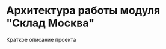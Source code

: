 # Архитектура работы модуля "Склад Москва"
Краткое описание проекта
>
<!--stackedit_data:
eyJoaXN0b3J5IjpbLTg2Mzk1NDAxNSwtMjA4ODc0NjYxMiwtMT
IzNDk2MzU3NCwxMjEyNzgyNjMwLDQ5NDEzOTkzOCwzMTczNDY1
MTgsLTg5MDk1Njg0OSwtODA0NDM3NTE3LC0zNTQzMTIyNDQsLT
IwODg3NDY2MTIsLTE4MTEzMDgyMl19
-->